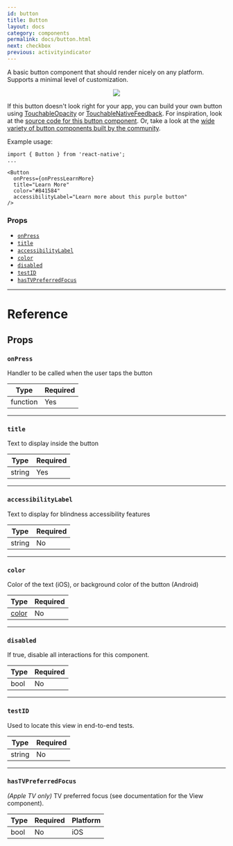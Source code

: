```yaml
---
id: button
title: Button
layout: docs
category: components
permalink: docs/button.html
next: checkbox
previous: activityindicator
---
```

A basic button component that should render nicely on any platform. Supports
a minimal level of customization.

<center><img src="img/buttonExample.png"></img></center>

If this button doesn't look right for your app, you can build your own
button using [TouchableOpacity](docs/touchableopacity.html)
or [TouchableNativeFeedback](docs/touchablenativefeedback.html).
For inspiration, look at the [source code for this button component](https://github.com/facebook/react-native/blob/master/Libraries/Components/Button.js).
Or, take a look at the [wide variety of button components built by the community](https://js.coach/react-native?search=button).

Example usage:

```
import { Button } from 'react-native';
...

<Button
  onPress={onPressLearnMore}
  title="Learn More"
  color="#841584"
  accessibilityLabel="Learn more about this purple button"
/>
```

### Props

- [`onPress`](docs/button.html#onpress)
- [`title`](docs/button.html#title)
- [`accessibilityLabel`](docs/button.html#accessibilitylabel)
- [`color`](docs/button.html#color)
- [`disabled`](docs/button.html#disabled)
- [`testID`](docs/button.html#testid)
- [`hasTVPreferredFocus`](docs/button.html#hastvpreferredfocus)






---

# Reference

## Props

### `onPress`

Handler to be called when the user taps the button

| Type | Required |
| - | - |
| function | Yes |




---

### `title`

Text to display inside the button

| Type | Required |
| - | - |
| string | Yes |




---

### `accessibilityLabel`

Text to display for blindness accessibility features

| Type | Required |
| - | - |
| string | No |




---

### `color`

Color of the text (iOS), or background color of the button (Android)

| Type | Required |
| - | - |
| [color](docs/colors.html) | No |




---

### `disabled`

If true, disable all interactions for this component.

| Type | Required |
| - | - |
| bool | No |




---

### `testID`

Used to locate this view in end-to-end tests.

| Type | Required |
| - | - |
| string | No |




---

### `hasTVPreferredFocus`

*(Apple TV only)* TV preferred focus (see documentation for the View component).



| Type | Required | Platform |
| - | - | - |
| bool | No | iOS  |







